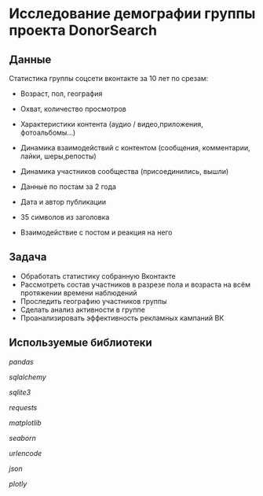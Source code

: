 # Исследование демографии группы проекта DonorSearch


## Данные

Статистика группы соцсети вконтакте за 10 лет по срезам:

 - Возраст, пол, география

 - Охват, количество просмотров

 - Характеристики контента (аудио / видео,приложения, фотоальбомы…)

 - Динамика взаимодействий с контентом (сообщения, комментарии, лайки, шеры,репосты)

 - Динамика участников сообщества (присоединились, вышли)

 - Данные по постам за 2 года

 - Дата и автор публикации

 - 35 символов из заголовка

 - Взаимодействие с постом и реакция на него

## Задача

 - Обработать статистику собранную Вконтакте
 - Рассмотреть состав участников в разрезе пола и возраста на всём протяжении времени наблюдений
 - Проследить географию участников группы
 - Сделать анализ активности в группе
 - Проанализировать эффективность рекламных кампаний ВК

## Используемые библиотеки
*pandas*

*sqlalchemy*

*sqlite3*

*requests*

*matplotlib*

*seaborn*

*urlencode*

*json*

*plotly* 
